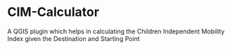 # CIM-Calculator
A QGIS plugin which helps in calculating the Children Independent Mobility Index given the Destination and Starting Point
